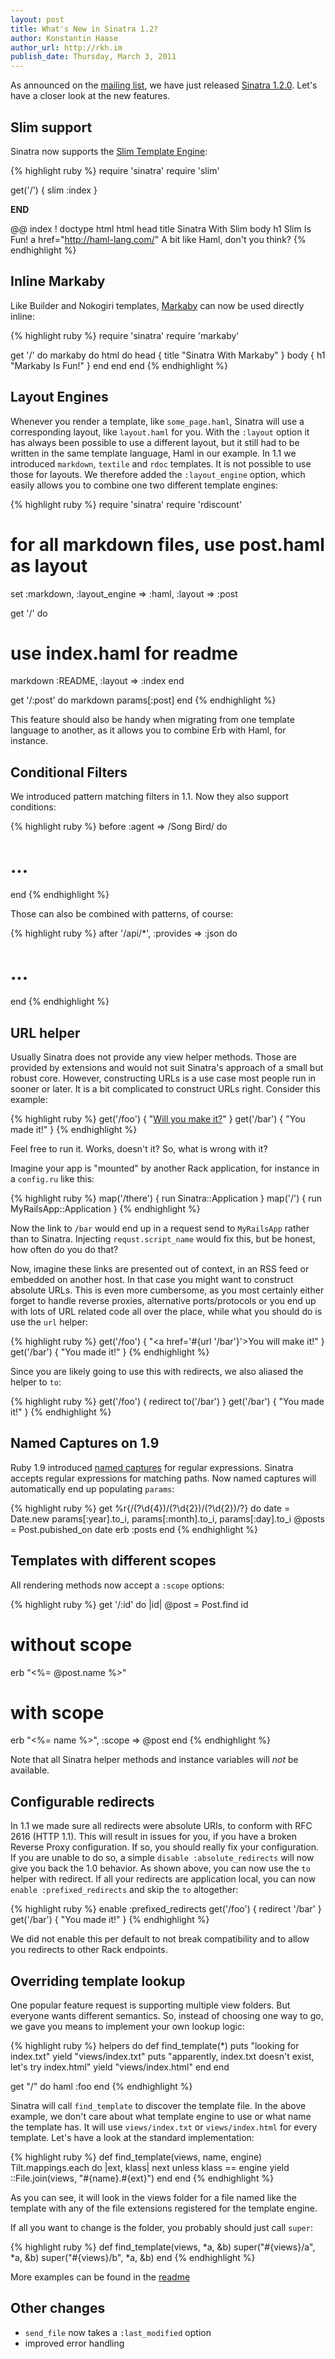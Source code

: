 ```yaml
---
layout: post
title: What's New in Sinatra 1.2?
author: Konstantin Haase
author_url: http://rkh.im
publish_date: Thursday, March 3, 2011
---
```


As announced on the [mailing list](http://groups.google.com/group/sinatrarb), we
have just released [Sinatra
1.2.0](https://rubygems.org/gems/sinatra/versions/1.2.0). Let's have a closer
look at the new features.

## Slim support

Sinatra now supports the [Slim Template Engine](http://slim-lang.com/):

{% highlight ruby %}
require 'sinatra'
require 'slim'

get('/') { slim :index }

__END__

@@ index
! doctype html
html
  head
    title Sinatra With Slim
  body
    h1 Slim Is Fun!
    a href="http://haml-lang.com/" A bit like Haml, don't you think?
{% endhighlight %}

## Inline Markaby

Like Builder and Nokogiri templates, [Markaby](http://markaby.rubyforge.org/)
can now be used directly inline:

{% highlight ruby %}
require 'sinatra'
require 'markaby'

get '/' do
  markaby do
    html do
      head { title "Sinatra With Markaby" }
      body { h1 "Markaby Is Fun!" }
    end
  end
end
{% endhighlight %}

## Layout Engines

Whenever you render a template, like `some_page.haml`, Sinatra will use a
corresponding layout, like `layout.haml` for you. With the `:layout` option it
has always been possible to use a different layout, but it still had to be
written in the same template language, Haml in our example. In 1.1 we introduced
`markdown`, `textile` and `rdoc` templates. It is not possible to use those for
layouts. We therefore added the `:layout_engine` option, which easily allows you
to combine one two different template engines:

{% highlight ruby %}
require 'sinatra'
require 'rdiscount'

# for all markdown files, use post.haml as layout
set :markdown, :layout_engine => :haml, :layout => :post

get '/' do
  # use index.haml for readme
  markdown :README, :layout => :index
end

get '/:post' do
  markdown params[:post]
end
{% endhighlight %}

This feature should also be handy when migrating from one template language to
another, as it allows you to combine Erb with Haml, for instance.

## Conditional Filters

We introduced pattern matching filters in 1.1. Now they also support conditions:

{% highlight ruby %}
before :agent => /Song Bird/ do
  # ...
end
{% endhighlight %}

Those can also be combined with patterns, of course:

{% highlight ruby %}
after '/api/*', :provides => :json do
  # ...
end
{% endhighlight %}

## URL helper

Usually Sinatra does not provide any view helper methods. Those are provided by
extensions and would not suit Sinatra's approach of a small but robust core.
However, constructing URLs is a use case most people run in sooner or later.
It is a bit complicated to construct URLs right. Consider this example:

{% highlight ruby %}
get('/foo') { "<a href='/bar'>Will you make it?</a>" }
get('/bar') { "You made it!" }
{% endhighlight %}

Feel free to run it. Works, doesn't it? So, what is wrong with it?

Imagine your app is "mounted" by another Rack application, for instance in a
`config.ru` like this:

{% highlight ruby %}
map('/there') { run Sinatra::Application }
map('/') { run MyRailsApp::Application }
{% endhighlight %}

Now the link to `/bar` would end up in a request send to `MyRailsApp` rather
than to Sinatra. Injecting `requst.script_name` would fix this, but be honest,
how often do you do that?

Now, imagine these links are presented out of context, in an RSS feed or
embedded on another host. In that case you might want to construct absolute
URLs. This is even more cumbersome, as you most certainly either forget to
handle reverse proxies, alternative ports/protocols or you end up with lots of
URL related code all over the place, while what you should do is use the `url`
helper:

{% highlight ruby %}
get('/foo') { "<a href='#{url '/bar'}'>You will make it!</a>" }
get('/bar') { "You made it!" }
{% endhighlight %}

Since you are likely going to use this with redirects, we also aliased the
helper to `to`:

{% highlight ruby %}
get('/foo') { redirect to('/bar') }
get('/bar') { "You made it!" }
{% endhighlight %}

## Named Captures on 1.9

Ruby 1.9 introduced [named captures](http://ruby.runpaint.org/regexps#captures)
for regular expressions. Sinatra accepts regular expressions for matching paths.
Now named captures will automatically end up populating `params`:

{% highlight ruby %}
get %r{/(?<year>\d{4})/(?<month>\d{2})/(?<day>\d{2})/?} do
  date = Date.new params[:year].to_i, params[:month].to_i, params[:day].to_i
  @posts = Post.pubished_on date
  erb :posts
end
{% endhighlight %}

## Templates with different scopes

All rendering methods now accept a `:scope` options:

{% highlight ruby %}
get '/:id' do |id|
  @post = Post.find id

  # without scope
  erb "<%= @post.name %>"

  # with scope
  erb "<%= name %>", :scope => @post
end
{% endhighlight %}

Note that all Sinatra helper methods and instance variables will *not* be
available.

## Configurable redirects

In 1.1 we made sure all redirects were absolute URIs, to conform with RFC 2616
(HTTP 1.1). This will result in issues for you, if you have a broken Reverse
Proxy configuration. If so, you should really fix your configuration. If you are
unable to do so, a simple `disable :absolute_redirects` will now give you back
the 1.0 behavior. As shown above, you can now use the `to` helper with redirect.
If all your redirects are application local, you can now
`enable :prefixed_redirects` and skip the `to` altogether:

{% highlight ruby %}
enable :prefixed_redirects
get('/foo') { redirect '/bar' }
get('/bar') { "You made it!" }
{% endhighlight %}

We did not enable this per default to not break compatibility and to allow you
redirects to other Rack endpoints.

## Overriding template lookup

One popular feature request is supporting multiple view folders. But everyone
wants different semantics. So, instead of choosing one way to go, we gave you
means to implement your own lookup logic:

{% highlight ruby %}
helpers do
  def find_template(*)
    puts "looking for index.txt"
    yield "views/index.txt"
    puts "apparently, index.txt doesn't exist, let's try index.html"
    yield "views/index.html"
  end
end

get "/" do
  haml :foo
end
{% endhighlight %}

Sinatra will call `find_template` to discover the template file. In the above
example, we don't care about what template engine to use or what name the
template has. It will use `views/index.txt` or `views/index.html` for every
template. Let's have a look at the standard implementation:

{% highlight ruby %}
def find_template(views, name, engine)
  Tilt.mappings.each do |ext, klass|
    next unless klass == engine
    yield ::File.join(views, "#{name}.#{ext}")
  end
end
{% endhighlight %}

As you can see, it will look in the views folder for a file named like the
template with any of the file extensions registered for the template engine.

If all you want to change is the folder, you probably should just call `super`:

{% highlight ruby %}
def find_template(views, *a, &b)
  super("#{views}/a", *a, &b)
  super("#{views}/b", *a, &b)
end
{% endhighlight %}

More examples can be found in the
[readme](http://www.sinatrarb.com/intro#Looking%20Up%20Template%20Files)

## Other changes

* `send_file` now takes a `:last_modified` option
* improved error handling